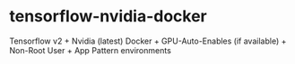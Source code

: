 # tensorflow-nvidia-docker
Tensorflow  v2 + Nvidia (latest) Docker + GPU-Auto-Enables (if available) + Non-Root User + App Pattern environments
